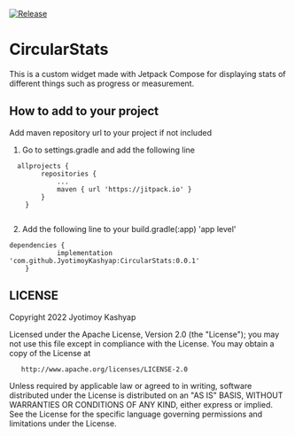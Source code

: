 [![Release](https://jitpack.io/v/JyotimoyKashyap/CircularStats.svg)](https://jitpack.io/#JyotimoyKashyap/CircularStats)

# CircularStats
This is a custom widget made with Jetpack Compose for displaying stats of different things such as progress or measurement. 

## How to add to your project
Add maven repository url to your project if not included 

1. Go to settings.gradle and add the following line
```
  allprojects {
		repositories {
			...
			maven { url 'https://jitpack.io' }
		}
	}
  
```

2. Add the following line to your build.gradle(:app) 'app level'
```
dependencies {
	        implementation 'com.github.JyotimoyKashyap:CircularStats:0.0.1'
	}
```


## LICENSE


 Copyright 2022 Jyotimoy Kashyap

   Licensed under the Apache License, Version 2.0 (the "License");
   you may not use this file except in compliance with the License.
   You may obtain a copy of the License at

       http://www.apache.org/licenses/LICENSE-2.0

   Unless required by applicable law or agreed to in writing, software
   distributed under the License is distributed on an "AS IS" BASIS,
   WITHOUT WARRANTIES OR CONDITIONS OF ANY KIND, either express or implied.
   See the License for the specific language governing permissions and
   limitations under the License.
